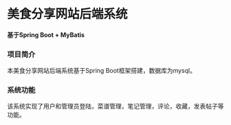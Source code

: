 # 美食分享网站后端系统
#### 基于Spring Boot + MyBatis
### 项目简介
本美食分享网站后端系统基于Spring Boot框架搭建，数据库为mysql。 
### 系统功能
该系统实现了用户和管理员登陆，菜谱管理，笔记管理，评论，收藏，发表帖子等功能。

